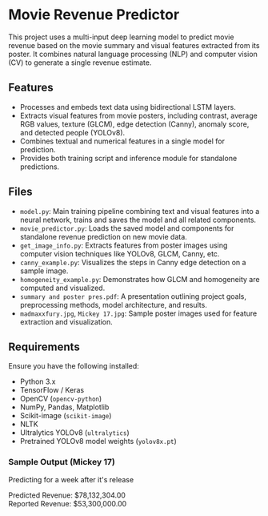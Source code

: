 # Movie Revenue Predictor

This project uses a multi-input deep learning model to predict movie revenue based on the movie summary and visual features extracted from its poster. It combines natural language processing (NLP) and computer vision (CV) to generate a single revenue estimate.

## Features

- Processes and embeds text data using bidirectional LSTM layers.
- Extracts visual features from movie posters, including contrast, average RGB values, texture (GLCM), edge detection (Canny), anomaly score, and detected people (YOLOv8).
- Combines textual and numerical features in a single model for prediction.
- Provides both training script and inference module for standalone predictions.

## Files

- `model.py`: Main training pipeline combining text and visual features into a neural network, trains and saves the model and all related components.
- `movie_predictor.py`: Loads the saved model and components for standalone revenue prediction on new movie data.
- `get_image_info.py`: Extracts features from poster images using computer vision techniques like YOLOv8, GLCM, Canny, etc.
- `canny_example.py`: Visualizes the steps in Canny edge detection on a sample image.
- `homogeneity_example.py`: Demonstrates how GLCM and homogeneity are computed and visualized.
- `summary and poster pres.pdf`: A presentation outlining project goals, preprocessing methods, model architecture, and results.
- `madmaxxfury.jpg`, `Mickey 17.jpg`: Sample poster images used for feature extraction and visualization.

## Requirements

Ensure you have the following installed:

- Python 3.x
- TensorFlow / Keras
- OpenCV (`opencv-python`)
- NumPy, Pandas, Matplotlib
- Scikit-image (`scikit-image`)
- NLTK
- Ultralytics YOLOv8 (`ultralytics`)
- Pretrained YOLOv8 model weights (`yolov8x.pt`)

### Sample Output (Mickey 17)

Predicting for a week after it's release

Predicted Revenue: \$78,132,304.00  
Reported Revenue: \$53,300,000.00
